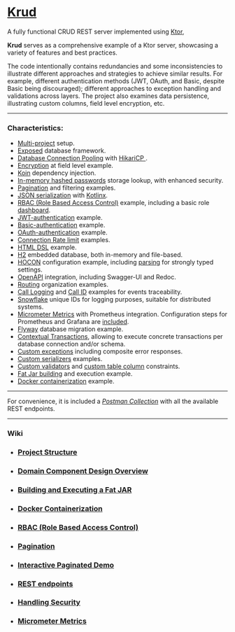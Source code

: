 # [Krud](https://github.com/perracodex/Krud)

A fully functional CRUD REST server implemented using [Ktor](https://ktor.io/),

**Krud** serves as a comprehensive example of a Ktor server, showcasing a variety of features and best practices.

The code intentionally contains redundancies and some inconsistencies to illustrate different approaches and strategies to achieve
similar results. For example, different authentication methods (JWT, OAuth, and Basic, despite Basic being discouraged);
different approaches to exception handling and validations across layers. The project also examines data persistence,
illustrating custom columns, field level encryption, etc.

---

### Characteristics:

* [Multi-project](.wiki/01.project-structure.md) setup.
* [Exposed](https://github.com/JetBrains/Exposed) database framework.
* [Database Connection Pooling](krud-system/database/src/main/kotlin/krud/database/service/DatabasePooling.kt) with [HikariCP ](https://github.com/brettwooldridge/HikariCP).
* [Encryption](krud-system/database/src/main/kotlin/krud/database/schema/employment/EmploymentTable.kt) at field level example.
* [Koin](./krud-server/src/main/kotlin/krud/server/plugins/Koin.kt) dependency injection.
* [In-memory hashed passwords](./krud-system/access/src/main/kotlin/krud/access/credential/CredentialService.kt) storage lookup, with enhanced security.
* [Pagination](https://github.com/perracodex/exposed-pagination) and filtering examples.
* [JSON serialization](https://ktor.io/docs/serialization.html) with [Kotlinx](https://github.com/Kotlin/kotlinx.serialization/blob/master/docs/serialization-guide.md).
* [RBAC (Role Based Access Control)](./krud-system/access/src/main/kotlin/krud/access/domain/rbac) example, including a basic role [dashboard](./krud-system/access/src/main/kotlin/krud/access/domain/rbac/view).
* [JWT-authentication](./krud-system/access/src/main/kotlin/krud/access/plugins/AuthJwt.kt) example.
* [Basic-authentication](./krud-system/access/src/main/kotlin/krud/access/plugins/AuthBasic.kt) example.
* [OAuth-authentication](./krud-system/access/src/main/kotlin/krud/access/plugins/AuthOAuth.kt) example.
* [Connection Rate limit](krud-system/base/src/main/kotlin/krud/base/plugins/RateLimits.kt) examples.
* [HTML DSL](https://ktor.io/docs/server-html-dsl.html) example.
* [H2](https://github.com/h2database/h2database) embedded database, both in-memory and file-based.
* [HOCON](krud-system/base/src/main/resources/config) configuration example, including [parsing](krud-system/base/src/main/kotlin/krud/base/settings) for strongly typed settings.
* [OpenAPI](./krud-system/base/src/main/kotlin/krud/base/plugins/ApiSchema.kt) integration, including Swagger-UI and Redoc.
* [Routing](./krud-server/src/main/kotlin/krud/server/plugins/Routes.kt) organization examples.
* [Call Logging](https://ktor.io/docs/server-call-logging.html) and [Call ID](https://ktor.io/docs/server-call-id.html) examples for events traceability.
* [Snowflake](krud-system/base/src/main/kotlin/krud/base/security/snowflake) unique IDs for logging purposes, suitable for distributed systems.
* [Micrometer Metrics](krud-system/base/src/main/kotlin/krud/base/plugins/MicrometerMetrics.kt) with Prometheus integration. Configuration steps for Prometheus and Grafana are [included](.wiki/10.micrometer-metrics.md).
* [Flyway](https://github.com/flyway/flyway) database migration example.
* [Contextual Transactions](krud-system/database/src/main/kotlin/krud/database/util/Transaction.kt), allowing to execute concrete transactions per database connection and/or schema.
* [Custom exceptions](krud-system/base/src/main/kotlin/krud/base/error) including composite error responses.
* [Custom serializers](krud-system/base/src/main/kotlin/krud/base/serializer) examples.
* [Custom validators](krud-system/base/src/main/kotlin/krud/base/error/validator) and [custom table column](krud-system/database/src/main/kotlin/krud/database/column) constraints.
* [Fat Jar building](.wiki/03.fat-jar) and execution example.
* [Docker containerization](.wiki/04.docker) example.

---

For convenience, it is included a *[Postman Collection](./.postman/krud.postman_collection.json)* with all the available REST endpoints.

---

### Wiki

* ### [Project Structure](./.wiki/01.project-structure.md)

* ### [Domain Component Design Overview](./.wiki/02.domain-component-design.md)

* ### [Building and Executing a Fat JAR](./.wiki/03.fat-jar.md)

* ### [Docker Containerization](./.wiki/04.docker.md)

* ### [RBAC (Role Based Access Control)](./.wiki/05.rbac.md)

* ### [Pagination](./.wiki/06.pagination.md)

* ### [Interactive Paginated Demo](./.wiki/07.demo.md)

* ### [REST endpoints](./.wiki/08.rest.md)

* ### [Handling Security](./.wiki/09.security.md)

* ### [Micrometer Metrics](./.wiki/10.micrometer-metrics.md)
